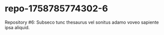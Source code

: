 # repo-1758785774302-6
Repository #6: Subseco tunc thesaurus vel sonitus adamo voveo sapiente ipsa aliquid.
